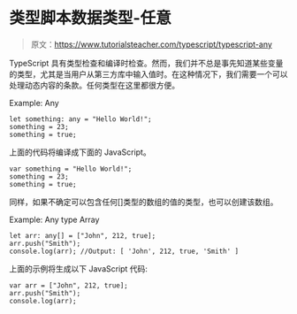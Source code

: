 # 类型脚本数据类型-任意

> 原文：<https://www.tutorialsteacher.com/typescript/typescript-any>

TypeScript 具有类型检查和编译时检查。然而，我们并不总是事先知道某些变量的类型，尤其是当用户从第三方库中输入值时。在这种情况下，我们需要一个可以处理动态内容的条款。任何类型在这里都很方便。

Example: Any 

```
let something: any = "Hello World!"; 
something = 23;
something = true; 
```

上面的代码将编译成下面的 JavaScript。

```
var something = "Hello World!";
something = 23;
something = true; 
```

同样，如果不确定可以包含任何[]类型的数组的值的类型，也可以创建该数组。

Example: Any type Array 

```
let arr: any[] = ["John", 212, true]; 
arr.push("Smith"); 
console.log(arr); //Output: [ 'John', 212, true, 'Smith' ] 

```

上面的示例将生成以下 JavaScript 代码:

```
var arr = ["John", 212, true];
arr.push("Smith");
console.log(arr); 
```

